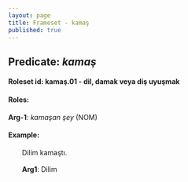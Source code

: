 ```yaml
---
layout: page
title: Frameset - kamaş
published: true
---
```

<h2>Predicate: <i>kamaş</i></h2>
<h4>Roleset id: kamaş.01 - dil, damak veya diş uyuşmak<br>
<h4>Roles:</h4>
<b>Arg-1</b>: <i>kamaşan şey</i>  (NOM) <br>
<h4>Example:</h4>
&emsp;&emsp;Dilim kamaştı.<br><br>
&emsp;&emsp;<b>Arg1</b>:  Dilim<br>

